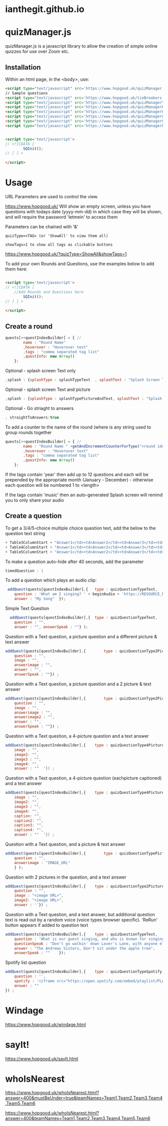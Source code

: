 # ianthegit.github.io
 
# quizManager.js

quizManager.js is a javascript library to allow the creation of simple online quizzes for use over Zoom etc.

## Installation

Within an html page, in the \<body>, use:

```html
<script type="text/javascript" src='https://www.hopgood.uk/quizManager.js' ></script>
// Sample questions 
<script type="text/javascript" src='https://www.hopgood.uk/tieBreakers.js' ></script>
<script type="text/javascript" src='https://www.hopgood.uk/quizManagerYearBasedQuestions.js' ></script>
<script type="text/javascript" src='https://www.hopgood.uk/quizManagerBirthdays.js' ></script>
<script type="text/javascript" src='https://www.hopgood.uk/quizManagerQuestions.js' ></script>
<script type="text/javascript" src='https://www.hopgood.uk/quizManagerQuestions01.js' ></script>
<script type="text/javascript" src='https://www.hopgood.uk/quizManagerQuestions02.js' ></script>
<script type="text/javascript" src='https://www.hopgood.uk/quizManagerPictionary.js' ></script>


<script type='text/javascript'>
// <![CDATA [
    	SQInit();
// ] ] >
	
</script>
```

# Usage

URL Parameters are used to control the view.

https://www.hopgood.uk/  Will show an empty screen, unless you have questions with todays date (yyyy-mm-dd) in which case they will be shown, and will require the password 'letmein' to access them

Parameters can be chained with '&'

	quizType=<TAG> (or 'ShowAll' to view them all)
	
	showTags=1 to show all tags as clickable buttons
	
	
https://www.hopgood.uk/?quizType=ShowAll&showTags=1

To add your own Rounds and Questions, use the examples below to add them here:

```html

<script type='text/javascript'>
// <![CDATA [
	//Add Rounds and Questions here
    	SQInit();
// ] ] >
	
</script>
```

## Create a round

```javascript
quests[++questIndexBuilder] = { //
		name : "Round Name"
		,hoverover : "Hoverover text"
		,tags : "comma separated tag list"
		,questInfo: new Array()
	};
```
Optional - splash screen Text only
```javascript
,splash : {splashType : splashTypeText  , splashText : "Splash Screen Text" }
```
Optional - splash screen Text and picture
```javascript
,splash : {splashType : splashTypePictureAndText, splashText : "Splash Screen Text" , splashImage : "Image URL"}
```
Optional - Go striaght to answers
```javascript
, straightToAnswers:true
```
To add a counter to the name of the round (where <round identifier> is any string used to group rounds together
```javascript
quests[++questIndexBuilder] = { //
		name : "Round Name " +getAndIncrementCounterForType("<round identifier>")
		,hoverover : "Hoverover text"
		,tags : "comma separated tag list"
		,questInfo: new Array()
	};
```

If the tags contain 'year' then add up to 12 questions and each will be prepended by the appropriate month (January - December) - otherwise each question will be numbered 1 to \<length>

If the tags contain 'music' then an auto-generated Splash screen will remind you to only share your audio

## Create a question

To get a 3/4/5-choice multiple choice question text, add the below to the question text string
```javascript
+ Table3ColumnStart + "Answer1</td><td>Answer2</td><td>Answer3</td><td>Answer4" + Table4ColumnEnd
+ Table4ColumnStart + "Answer1</td><td>Answer2</td><td>Answer3</td><td>Answer4" + Table4ColumnEnd
+ Table5ColumnStart + "Answer1</td><td>Answer2</td><td>Answer3</td><td>Answer4" + Table4ColumnEnd
```
To make a question auto-hide after 40 seconds, add the parameter
```javascript
timedQuestion : 1
```

To add a question which plays an audio clip:
```javascript
 addQuest(quests[questIndexBuilder],{	type : quizQuestionTypeText, 	
	question : 'What am I singing? ' + beginAudio + 'https://RESOURCE_NAME.mp3' + endAudio ,
	answer : "My Song"	});
```

Simple Text Question
```javascript
  addQuest(quests[questIndexBuilder],{	type : quizQuestionTypeText,
	question : "",
	answer : "", answerSpeak : ""} );
```
Question with a Text question, a picture question and a different picture & text answer
```javascript
addQuest(quests[questIndexBuilder],{		type : quizQuestionType2Picture,	
	question : "",  
	image : "",
	answerimage : "", 
	answer : "", 
	answerSpeak : ""}) ;
```
Question with a Text question, a picture question and a 2 picture & text answer
```javascript
addQuest(quests[questIndexBuilder],{		type : quizQuestionType2PictureAnswer,	
	question : "",  
	image : "",
	answerimage : "",
	answerimage2 : "", 
	answer : "", 
	answerSpeak : ""}) ;
```
Question with a Text question, a 4-picture question and a text answer
```javascript
addQuest(quests[questIndexBuilder],{	type : quizQuestionType4PictureQuestion, question : "", // 
	image : "",
	image2: "",
	image3 : "",
	image4: "",
	answer : ""  '}) ;
```
Question with a Text question, a 4-picture question (eachpicture captioned) and a text answer
```javascript
addQuest(quests[questIndexBuilder],{	type : quizQuestionType4PictureQuestion, question : "", // 
	image : "",
	image2: "",
	image3 : "",
	image4: "",
	caption: "",
	caption2: "",
	caption3: "",
	caption4: "",
	answer : ""  '}) ;
```
Question with a Text question, and a picture & text answer
```javascript	
addQuest(quests[questIndexBuilder],{		type : quizQuestionTypePictureAnswer,
	question : "",
	answerimage : "IMAGE_URL"
	} ); 	
```
Question with 2 pictures in the question, and a text answer

```javascript	
addQuest(quests[questIndexBuilder],{	type : quizQuestionType2PictureQuestion,
	question : "", 
	image : "<image URL>",
	image2: "<image URL>",
	answer : ''}) ;
```

Question with a Text question, and a text answer, but additional question text is read out by a random voice (voice types browser specific).  'ReRun' button appears if added to question text

```javascript	
addQuest(quests[questIndexBuilder],{	type : quizQuestionTypeText, 	
	question : 'What is our guest singing, and who is known for singing it? ' + reRunButton  , 
	questionSpeak : "Don't go walkin' down Lover's Lane, with anyone else but me anyone else but me",
	answer : "The Andrews Sisters, Don't sit under the apple tree", 
	answerSpeak : ""	});
```	
	
Spotify list question
```javascript
addQuest(quests[questIndexBuilder],{	type : quizQuestionTypeSpotify,
	question : '',
	spotify : '<iframe src="https://open.spotify.com/embed/playlist/PLAYLIST_ID" width="500" height="500" frameborder="0" allowtransparency="true" allow="encrypted-media"></iframe>',
	answer : ""
}) ;
```

# Windage

https://www.hopgood.uk/windage.html

# sayIt!

https://www.hopgood.uk/sayIt.html
	
# whoIsNearest

https://www.hopgood.uk/whoIsNearest.html?answer=400&mustBeUnder=true&teamNames=Team1,Team2,Team3,Team4,Team5,Team6

https://www.hopgood.uk/whoIsNearest.html?answer=400&teamNames=Team1,Team2,Team3,Team4,Team5,Team6
